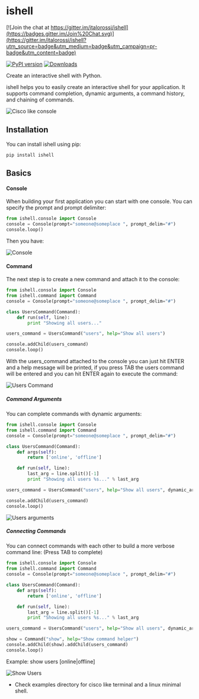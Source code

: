 ishell
===

[![Join the chat at https://gitter.im/italorossi/ishell](https://badges.gitter.im/Join%20Chat.svg)](https://gitter.im/italorossi/ishell?utm_source=badge&utm_medium=badge&utm_campaign=pr-badge&utm_content=badge)

[![PyPI version](https://badge.fury.io/py/ishell.svg)](http://badge.fury.io/py/ishell)
[![Downloads](https://pypip.in/download/ishell/badge.png)](https://pypi.python.org/pypi/ishell/)

Create an interactive shell with Python.

ishell helps you to easily create an interactive shell for your application. It supports command completion, dynamic arguments, a command history, and chaining of commands.

![Cisco like console](http://i.imgur.com/RKzuwDu.png)

Installation
-----------

You can install ishell using pip:
    
    pip install ishell
    
## Basics

#### Console

When building your first application you can start with one console. You can specify the prompt and prompt delimiter:

```python
from ishell.console import Console
console = Console(prompt="someone@someplace ", prompt_delim="#")
console.loop()
```

Then you have:

![Console](http://i.imgur.com/jebkhlQ.png)

#### Command

The next step is to create a new command and attach it to the console:

```python
from ishell.console import Console
from ishell.command import Command
console = Console(prompt="someone@someplace ", prompt_delim="#")

class UsersCommand(Command):
    def run(self, line):
        print "Showing all users..."

users_command = UsersCommand("users", help="Show all users")

console.addChild(users_command)
console.loop()
```

With the users_command attached to the console you can just hit ENTER and a help message will be printed, if you press TAB the users command will be entered and you can hit ENTER again to execute the command:

![Users Command](http://i.imgur.com/opZZt1J.png)

##### Command Arguments

You can complete commands with dynamic arguments:

```python
from ishell.console import Console
from ishell.command import Command
console = Console(prompt="someone@someplace ", prompt_delim="#")

class UsersCommand(Command):
    def args(self):
        return ['online', 'offline']

    def run(self, line):
        last_arg = line.split()[-1]
        print "Showing all users %s..." % last_arg

users_command = UsersCommand("users", help="Show all users", dynamic_args=True)

console.addChild(users_command)
console.loop()
```

![Users arguments](http://i.imgur.com/YmoENgG.png)


##### Connecting Commands

You can connect commands with each other to build a more verbose command line: (Press TAB to complete)

```python
from ishell.console import Console
from ishell.command import Command
console = Console(prompt="someone@someplace ", prompt_delim="#")

class UsersCommand(Command):
    def args(self):
        return ['online', 'offline']

    def run(self, line):
        last_arg = line.split()[-1]
        print "Showing all users %s..." % last_arg

users_command = UsersCommand("users", help="Show all users", dynamic_args=True)

show = Command("show", help="Show command helper")
console.addChild(show).addChild(users_command)
console.loop()
```

Example: show users [online|offline]

![Show Users](http://i.imgur.com/zkXHCVE.png)

- Check examples directory for cisco like terminal and a linux minimal shell.

